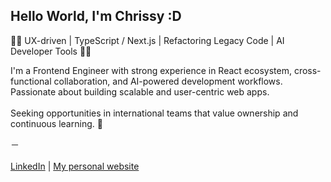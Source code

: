 ## Hello World, I'm Chrissy :D

👨‍💻 UX-driven | TypeScript / Next.js | Refactoring Legacy Code | AI Developer Tools 👨‍💻
<br>

I'm a Frontend Engineer with strong experience in React ecosystem, cross-functional collaboration, and AI-powered development workflows. Passionate about building scalable and user-centric web apps. 
<br>
<br>
Seeking opportunities in international teams that value ownership and continuous learning. 🚀

－
<br>
<br>
[LinkedIn](https://www.linkedin.com/in/chrissy-hsu-999703227/)  |  [My personal website](https://personal-webpage-tau-ten.vercel.app)


<!--
I'm a frontend Engineer with solid experience in modern web technologies including TypeScript, Next.js, and Tailwind. 
<br>
Skilled in refactoring legacy code, enhancing code quality through rigorous reviews, and leveraging AI-assisted tools to boost development efficiency. Passionate about user-centric design, cross-functional collaboration, and continuous learning.
Seeking new challenges and opportunities to grow now. 👨‍💻
-->


<!--
#### My Smart Contract :
> Using Remix IDE to built Smart Contracts and deploy to Ethereum Testnet Kintsugi and Rinkeby.<br>
> Metamask Address: [0x530a17E61B8B0f34Bf2521c78e2fcD1df8365582](https://rinkeby.etherscan.io/address/0x530a17e61b8b0f34bf2521c78e2fcd1df8365582)<br>
-->

<!-- (https://explorer.kintsugi.themerge.dev/address/0x530a17E61B8B0f34Bf2521c78e2fcD1df8365582/transactions)<br> -->

<!--
- 🔭 I’m currently working on ...
- 🌱 I’m currently learning ...
- 👯 I’m looking to collaborate on ...
- 🤔 I’m looking for help with ...
- 💬 Ask me about ...
- 📫 How to reach me: ...
- 😄 Pronouns: ...
- ⚡ Fun fact: ...
-->
